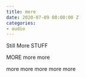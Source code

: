 ```yaml
---
title: more
date: 2020-07-09 00:00:00 Z
categories:
- audio
---
```


Still More STUFF

MORE more more

more more more
more more